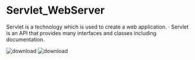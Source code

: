 # Servlet_WebServer


Servlet is a technology which is used to create a web application. ·
Servlet is an API that provides many interfaces and classes including documentation.

![download](https://user-images.githubusercontent.com/15075906/186935657-d6f184ac-3018-43d3-8ff8-d965e898c19f.jpg)
![download](https://user-images.githubusercontent.com/15075906/186935693-666898bb-b832-406f-b106-a04117cc4214.jpg)
